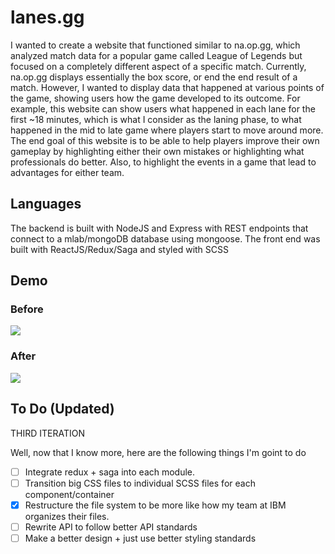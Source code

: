# lanes.gg

I wanted to create a website that functioned similar to na.op.gg, which analyzed match data for a popular game called League of Legends but focused on a completely different aspect of a specific match. Currently, na.op.gg displays essentially the box score, or end the end result of a match. However, I wanted to display data that happened at various points of the game, showing users how the game developed to its outcome. For example, this website can show users what happened in each lane for the first ~18 minutes, which is what I consider as the laning phase, to what happened in the mid to late game where players start to move around more. The end goal of this website is to be able to help players improve their own gameplay by highlighting either their own mistakes or highlighting what professionals do better. Also, to highlight the events in a game that lead to advantages for either team.

## Languages

The backend is built with NodeJS and Express with REST endpoints that connect to a mlab/mongoDB database using mongoose. The front end was built with ReactJS/Redux/Saga and styled with SCSS

## Demo

### Before

![](lanegif1.gif)

### After

![](newLane2.gif)

## To Do (Updated)

THIRD ITERATION

Well, now that I know more, here are the following things I'm goint to do

- [ ] Integrate redux + saga into each module.
- [ ] Transition big CSS files to individual SCSS files for each component/container
- [x] Restructure the file system to be more like how my team at IBM organizes their files.
- [ ] Rewrite API to follow better API standards
- [ ] Make a better design + just use better styling standards
